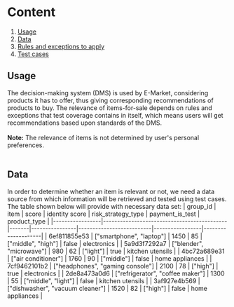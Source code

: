 # Content

1. [Usage](#usage)
2. [Data](#datatable)
3. [Rules and exceptions to apply](#rules)
4. [Test cases](#conclusion)

## Usage
The decision-making system (DMS) is used by E-Market, considering products it has to offer, thus giving corresponding recommendations of products to buy. The relevance of items-for-sale depends on rules and exceptions that test coverage contains in itself, which means users will get recommendations based upon standards of the DMS. 
<br>
<br>
**Note:** The relevance of items is not determined by user's personal preferences.
<br>
<br>
## Data
In order to determine whether an item is relevant or not, we need a data source from which information will be retrieved and tested using test cases. The table shown below will provide with necessary data set:
| group_id        | item                                       | score | identity score | risk_strategy_type       | payment_is_test | product_type       |
|-----------------|--------------------------------------------|-------|----------------|--------------------------|-----------------|--------------------|
| 6ef811855e53    | ["smartphone", "laptop"]                   | 1450  | 85             | ["middle", "high"]        | false           | electronics        |
| 5a9d3f7292a7    | ["blender", "microwave"]                   | 980   | 62             | ["light"]                 | true            | kitchen utensils   |
| 4bc72a689e31    | ["air conditioner"]                        | 1760  | 90             | ["middle"]                | false           | home appliances    |
| 7cf9462101b2    | ["headphones", "gaming console"]           | 2100  | 78             | ["high"]                  | true            | electronics        |
| 2de8a473a0d6    | ["refrigerator", "coffee maker"]           | 1300  | 55             | ["middle", "light"]       | false           | kitchen utensils   |
| 3af927e4b569    | ["dishwasher", "vacuum cleaner"]           | 1520  | 82             | ["high"]                  | false           | home appliances    |

